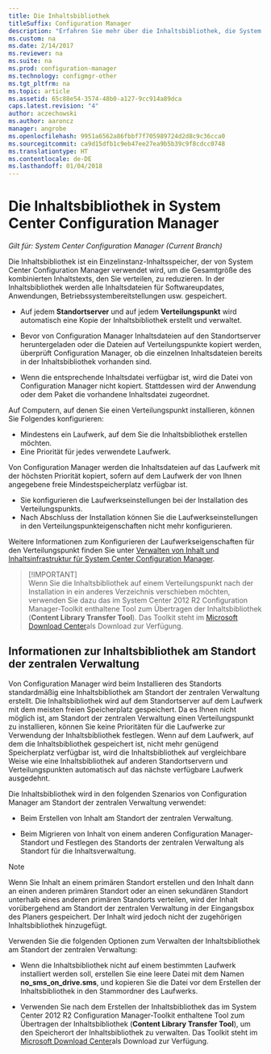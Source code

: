 ```yaml
---
title: Die Inhaltsbibliothek
titleSuffix: Configuration Manager
description: "Erfahren Sie mehr über die Inhaltsbibliothek, die System Center Configuration Manager verwendet, um die Gesamtgröße der verteilten Inhalte zu reduzieren."
ms.custom: na
ms.date: 2/14/2017
ms.reviewer: na
ms.suite: na
ms.prod: configuration-manager
ms.technology: configmgr-other
ms.tgt_pltfrm: na
ms.topic: article
ms.assetid: 65c88e54-3574-48b0-a127-9cc914a89dca
caps.latest.revision: "4"
author: aczechowski
ms.author: aaroncz
manager: angrobe
ms.openlocfilehash: 9951a6562a86fbbf7f705989724d2d8c9c36cca0
ms.sourcegitcommit: ca9d15dfb1c9eb47ee27ea9b5b39c9f8cdcc0748
ms.translationtype: HT
ms.contentlocale: de-DE
ms.lasthandoff: 01/04/2018
---
```

# <a name="the-content-library-in-system-center-configuration-manager"></a>Die Inhaltsbibliothek in System Center Configuration Manager

*Gilt für: System Center Configuration Manager (Current Branch)*

Die Inhaltsbibliothek ist ein Einzelinstanz-Inhaltsspeicher, der von System Center Configuration Manager verwendet wird, um die Gesamtgröße des kombinierten Inhaltstexts, den Sie verteilen, zu reduzieren. In der Inhaltsbibliothek werden alle Inhaltsdateien für Softwareupdates, Anwendungen, Betriebssystembereitstellungen usw. gespeichert.

 - Auf jedem **Standortserver** und auf jedem **Verteilungspunkt** wird automatisch eine Kopie der Inhaltsbibliothek erstellt und verwaltet.

 - Bevor von Configuration Manager Inhaltsdateien auf den Standortserver heruntergeladen oder die Dateien auf Verteilungspunkte kopiert werden, überprüft Configuration Manager, ob die einzelnen Inhaltsdateien bereits in der Inhaltsbibliothek vorhanden sind.
 - Wenn die entsprechende Inhaltsdatei verfügbar ist, wird die Datei von Configuration Manager nicht kopiert. Stattdessen wird der Anwendung oder dem Paket die vorhandene Inhaltsdatei zugeordnet.

Auf Computern, auf denen Sie einen Verteilungspunkt installieren, können Sie Folgendes konfigurieren:

- Mindestens ein Laufwerk, auf dem Sie die Inhaltsbibliothek erstellen möchten.
- Eine Priorität für jedes verwendete Laufwerk.

Von Configuration Manager werden die Inhaltsdateien auf das Laufwerk mit der höchsten Priorität kopiert, sofern auf dem Laufwerk der von Ihnen angegebene freie Mindestspeicherplatz verfügbar ist.
- Sie konfigurieren die Laufwerkseinstellungen bei der Installation des Verteilungspunkts.
- Nach Abschluss der Installation können Sie die Laufwerkseinstellungen in den Verteilungspunkteigenschaften nicht mehr konfigurieren.


Weitere Informationen zum Konfigurieren der Laufwerkseigenschaften für den Verteilungspunkt finden Sie unter [Verwalten von Inhalt und Inhaltsinfrastruktur für System Center Configuration Manager](../../../core/servers/deploy/configure/manage-content-and-content-infrastructure.md).  


>  [!IMPORTANT]  
>  Wenn Sie die Inhaltsbibliothek auf einem Verteilungspunkt nach der Installation in ein anderes Verzeichnis verschieben möchten, verwenden Sie dazu das im System Center 2012 R2 Configuration Manager-Toolkit enthaltene Tool zum Übertragen der Inhaltsbibliothek (**Content Library Transfer Tool**). Das Toolkit steht im [Microsoft Download Center](http://go.microsoft.com/fwlink/?LinkId=279566)als Download zur Verfügung.  

## <a name="about-the-content-library-on-the-central-administration-site"></a>Informationen zur Inhaltsbibliothek am Standort der zentralen Verwaltung  
 Von Configuration Manager wird beim Installieren des Standorts standardmäßig eine Inhaltsbibliothek am Standort der zentralen Verwaltung erstellt. Die Inhaltsbibliothek wird auf dem Standortserver auf dem Laufwerk mit dem meisten freien Speicherplatz gespeichert. Da es Ihnen nicht möglich ist, am Standort der zentralen Verwaltung einen Verteilungspunkt zu installieren, können Sie keine Prioritäten für die Laufwerke zur Verwendung der Inhaltsbibliothek festlegen. Wenn auf dem Laufwerk, auf dem die Inhaltsbibliothek gespeichert ist, nicht mehr genügend Speicherplatz verfügbar ist, wird die Inhaltsbibliothek auf vergleichbare Weise wie eine Inhaltsbibliothek auf anderen Standortservern und Verteilungspunkten automatisch auf das nächste verfügbare Laufwerk ausgedehnt.  

 Die Inhaltsbibliothek wird in den folgenden Szenarios von Configuration Manager am Standort der zentralen Verwaltung verwendet:  

-   Beim Erstellen von Inhalt am Standort der zentralen Verwaltung.  

-   Beim Migrieren von Inhalt von einem anderen Configuration Manager-Standort und Festlegen des Standorts der zentralen Verwaltung als Standort für die Inhaltsverwaltung.  

> [!NOTE]  
>  Wenn Sie Inhalt an einem primären Standort erstellen und den Inhalt dann an einen anderen primären Standort oder an einen sekundären Standort unterhalb eines anderen primären Standorts verteilen, wird der Inhalt vorübergehend am Standort der zentralen Verwaltung in der Eingangsbox des Planers gespeichert. Der Inhalt wird jedoch nicht der zugehörigen Inhaltsbibliothek hinzugefügt.  

 Verwenden Sie die folgenden Optionen zum Verwalten der Inhaltsbibliothek am Standort der zentralen Verwaltung:  

-   Wenn die Inhaltsbibliothek nicht auf einem bestimmten Laufwerk installiert werden soll, erstellen Sie eine leere Datei mit dem Namen **no_sms_on_drive.sms**, und kopieren Sie die Datei vor dem Erstellen der Inhaltsbibliothek in den Stammordner des Laufwerks.  

-   Verwenden Sie nach dem Erstellen der Inhaltsbibliothek das im System Center 2012 R2 Configuration Manager-Toolkit enthaltene Tool zum Übertragen der Inhaltsbibliothek (**Content Library Transfer Tool**), um den Speicherort der Inhaltsbibliothek zu verwalten. Das Toolkit steht im [Microsoft Download Center](http://go.microsoft.com/fwlink/?LinkId=279566)als Download zur Verfügung.  

